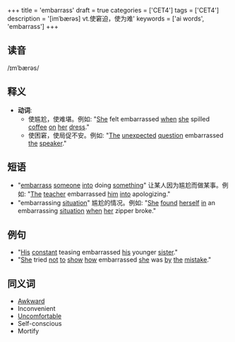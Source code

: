 +++
title = 'embarrass'
draft = true
categories = ['CET4']
tags = ['CET4']
description = '[imˈbærəs] vt.使窘迫，使为难'
keywords = ['ai words', 'embarrass']
+++

## 读音
/ɪmˈbærəs/

## 释义
- **动词**:
  - 使尴尬，使难堪。例如: "[She](/post/she/) felt embarrassed [when](/post/when/) [she](/post/she/) spilled [coffee](/post/coffee/) [on](/post/on/) [her](/post/her/) [dress](/post/dress/)."
  - 使困窘，使局促不安。例如: "[The](/post/the/) [unexpected](/post/unexpected/) [question](/post/question/) embarrassed [the](/post/the/) [speaker](/post/speaker/)."

## 短语
- "[embarrass](/post/embarrass/) [someone](/post/someone/) [into](/post/into/) doing [something](/post/something/)" 让某人因为尴尬而做某事。例如: "[The](/post/the/) [teacher](/post/teacher/) embarrassed [him](/post/him/) [into](/post/into/) apologizing."
- "embarrassing [situation](/post/situation/)" 尴尬的情况。例如: "[She](/post/she/) [found](/post/found/) [herself](/post/herself/) [in](/post/in/) an embarrassing [situation](/post/situation/) [when](/post/when/) [her](/post/her/) zipper broke."

## 例句
- "[His](/post/his/) [constant](/post/constant/) teasing embarrassed [his](/post/his/) younger [sister](/post/sister/)."
- "[She](/post/she/) tried [not](/post/not/) [to](/post/to/) [show](/post/show/) [how](/post/how/) embarrassed [she](/post/she/) was [by](/post/by/) [the](/post/the/) [mistake](/post/mistake/)."

## 同义词
- [Awkward](/post/awkward/)
- Inconvenient
- [Uncomfortable](/post/uncomfortable/)
- Self-conscious
- Mortify
